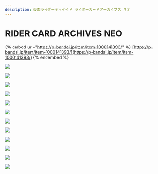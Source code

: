 ```yaml
---
description: 仮面ライダーディケイド ライダーカードアーカイブス ネオ
---
```


# RIDER CARD ARCHIVES NEO

{% embed url="https://p-bandai.jp/item/item-1000141393/" %}
[https://p-bandai.jp/item/item-1000141393/](https://p-bandai.jp/item/item-1000141393/)
{% endembed %}

![](https://bandai-a.akamaihd.net/bc/images/shop\_top\_carddas/20191226\_card\_dicade\_00.jpg)

![](https://bandai-a.akamaihd.net/bc/images/shop\_top\_carddas/20191226\_card\_dicade\_buy.jpg)

![](https://bandai-a.akamaihd.net/bc/images/shop\_top\_carddas/20191226\_card\_dicade\_01.jpg)

![](https://bandai-a.akamaihd.net/bc/images/shop\_top\_carddas/20191226\_card\_dicade\_02.jpg)

![](https://bandai-a.akamaihd.net/bc/images/shop\_top\_carddas/20191226\_card\_dicade\_03.jpg)

![](https://bandai-a.akamaihd.net/bc/images/shop\_top\_carddas/20191226\_card\_dicade\_04.jpg)

![](https://bandai-a.akamaihd.net/bc/images/shop\_top\_carddas/20191226\_card\_dicade\_05.jpg)

![](https://bandai-a.akamaihd.net/bc/images/shop\_top\_carddas/20191226\_card\_dicade\_06.jpg)

![](https://bandai-a.akamaihd.net/bc/images/shop\_top\_carddas/20191226\_card\_dicade\_07.jpg)

![](https://bandai-a.akamaihd.net/bc/img/model/xl/1000141393\_1.jpg)

![](https://bandai-a.akamaihd.net/bc/img/model/xl/1000141393\_2.jpg)

![](https://bandai-a.akamaihd.net/bc/img/model/xl/1000141393\_3.jpg)
